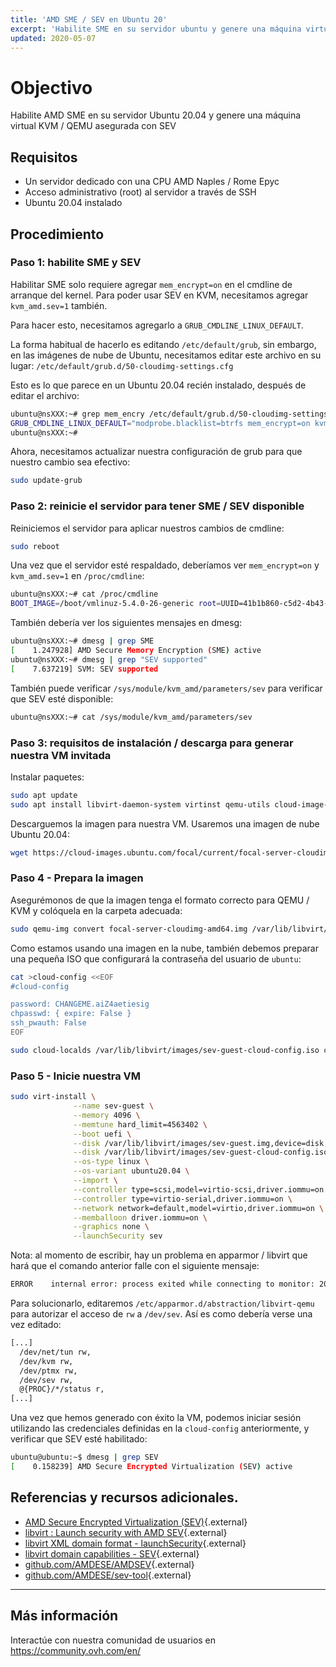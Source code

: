 ```yaml
---
title: 'AMD SME / SEV en Ubuntu 20'
excerpt: 'Habilite SME en su servidor ubuntu y genere una máquina virtual SEV'
updated: 2020-05-07
---
```


# Objectivo

Habilite AMD SME en su servidor Ubuntu 20.04 y genere una máquina virtual KVM / QEMU asegurada con SEV

## Requisitos

- Un servidor dedicado con una CPU AMD Naples / Rome Epyc
-  Acceso administrativo (root) al servidor a través de SSH
-  Ubuntu 20.04 instalado

## Procedimiento

### Paso 1: habilite SME y SEV

Habilitar SME solo requiere agregar `mem_encrypt=on` en el cmdline de arranque del kernel. Para poder usar SEV en KVM, necesitamos agregar `kvm_amd.sev=1` también.

Para hacer esto, necesitamos agregarlo a `GRUB_CMDLINE_LINUX_DEFAULT`.

La forma habitual de hacerlo es editando `/etc/default/grub`, sin embargo, en las imágenes de nube de Ubuntu, necesitamos editar este archivo en su lugar: `/etc/default/grub.d/50-cloudimg-settings.cfg`

Esto es lo que parece en un Ubuntu 20.04 recién instalado, después de editar el archivo:

```sh
ubuntu@nsXXX:~# grep mem_encry /etc/default/grub.d/50-cloudimg-settings.cfg
GRUB_CMDLINE_LINUX_DEFAULT="modprobe.blacklist=btrfs mem_encrypt=on kvm_amd.sev=1"
ubuntu@nsXXX:~#
```

Ahora, necesitamos actualizar nuestra configuración de grub para que nuestro cambio sea efectivo:

```sh
sudo update-grub
```

### Paso 2: reinicie el servidor para tener SME / SEV disponible

Reiniciemos el servidor para aplicar nuestros cambios de cmdline:

```sh
sudo reboot
```

Una vez que el servidor esté respaldado, deberíamos ver `mem_encrypt=on` y `kvm_amd.sev=1` en `/proc/cmdline`:

```sh
ubuntu@nsXXX:~# cat /proc/cmdline
BOOT_IMAGE=/boot/vmlinuz-5.4.0-26-generic root=UUID=41b1b860-c5d2-4b43-a7e5-cb45c2f44e08 ro vga=normal nomodeset modprobe.blacklist=btrfs mem_encrypt=on kvm_amd.sev=1
```

También debería ver los siguientes mensajes en dmesg:

```sh
ubuntu@nsXXX:~# dmesg | grep SME
[    1.247928] AMD Secure Memory Encryption (SME) active
ubuntu@nsXXX:~# dmesg | grep "SEV supported"
[    7.637219] SVM: SEV supported
```

También puede verificar `/sys/module/kvm_amd/parameters/sev` para verificar que SEV esté disponible:

```sh
ubuntu@nsXXX:~# cat /sys/module/kvm_amd/parameters/sev
```

### Paso 3: requisitos de instalación / descarga para generar nuestra VM invitada

Instalar paquetes:

```sh
sudo apt update
sudo apt install libvirt-daemon-system virtinst qemu-utils cloud-image-utils
```

Descarguemos la imagen para nuestra VM. Usaremos una imagen de nube Ubuntu 20.04:

```sh
wget https://cloud-images.ubuntu.com/focal/current/focal-server-cloudimg-amd64.img
```

### Paso 4 - Prepara la imagen
Asegurémonos de que la imagen tenga el formato correcto para QEMU / KVM y colóquela en la carpeta adecuada:

```sh
sudo qemu-img convert focal-server-cloudimg-amd64.img /var/lib/libvirt/images/sev-guest.img
```

Como estamos usando una imagen en la nube, también debemos preparar una pequeña ISO que configurará la contraseña del usuario de `ubuntu`:

```sh
cat >cloud-config <<EOF
#cloud-config

password: CHANGEME.aiZ4aetiesig
chpasswd: { expire: False }
ssh_pwauth: False
EOF

sudo cloud-localds /var/lib/libvirt/images/sev-guest-cloud-config.iso cloud-config
```

### Paso 5 - Inicie nuestra VM

```sh
sudo virt-install \
              --name sev-guest \
              --memory 4096 \
              --memtune hard_limit=4563402 \
              --boot uefi \
              --disk /var/lib/libvirt/images/sev-guest.img,device=disk,bus=scsi \
              --disk /var/lib/libvirt/images/sev-guest-cloud-config.iso,device=cdrom \
              --os-type linux \
              --os-variant ubuntu20.04 \
              --import \
              --controller type=scsi,model=virtio-scsi,driver.iommu=on \
              --controller type=virtio-serial,driver.iommu=on \
              --network network=default,model=virtio,driver.iommu=on \
              --memballoon driver.iommu=on \
              --graphics none \
              --launchSecurity sev
```

Nota: al momento de escribir, hay un problema en apparmor / libvirt que hará que el comando anterior falle con el siguiente mensaje:

```sh
ERROR    internal error: process exited while connecting to monitor: 2020-04-28T15:04:14.348979Z qemu-system-x86_64: sev_guest_init: Failed to open /dev/sev 'Permission denied'
```

Para solucionarlo, editaremos `/etc/apparmor.d/abstraction/libvirt-qemu` para autorizar el acceso de `rw` a `/dev/sev`. Así es como debería verse una vez editado:

```sh
[...]
  /dev/net/tun rw,
  /dev/kvm rw,
  /dev/ptmx rw,
  /dev/sev rw,
  @{PROC}/*/status r,
[...]
```

Una vez que hemos generado con éxito la VM, podemos iniciar sesión utilizando las credenciales definidas en la `cloud-config` anteriormente, y verificar que SEV esté habilitado:

```sh
ubuntu@ubuntu:~$ dmesg | grep SEV
[    0.158239] AMD Secure Encrypted Virtualization (SEV) active
```

## Referencias y recursos adicionales.

- [AMD Secure Encrypted Virtualization (SEV)](https://developer.amd.com/sev/){.external}
- [libvirt : Launch security with AMD SEV](https://libvirt.org/kbase/launch_security_sev.html){.external}
- [libvirt XML domain format - launchSecurity](https://libvirt.org/formatdomain.html#launchSecurity){.external}
- [libvirt domain capabilities - SEV](https://libvirt.org/formatdomaincaps.html#elementsSEV){.external}
- [github.com/AMDESE/AMDSEV](https://github.com/AMDESE/AMDSEV){.external}
- [github.com/AMDESE/sev-tool](https://github.com/AMDESE/sev-tool){.external}

------

## Más información

Interactúe con nuestra comunidad de usuarios en <https://community.ovh.com/en/>
